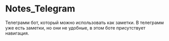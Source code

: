 # Notes_Telegram
Телеграмм бот, который можно использовать как заметки. В телеграмм уже есть заметки, но они не удобные, в этом боте присутствует навигация.
